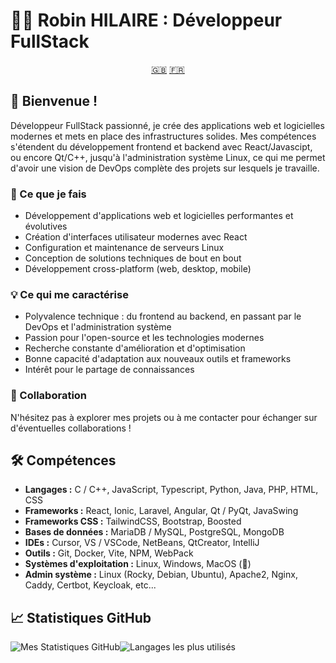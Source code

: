 # 👨‍💻 Robin HILAIRE : Développeur FullStack

<div align="center">
  <a href="README.md">🇬🇧</a>
  <a href="README.fra.md">🇫🇷</a>
</div>

## 👋 Bienvenue !

Développeur FullStack passionné, je crée des applications web et logicielles modernes et mets en place des infrastructures solides. Mes compétences s'étendent du développement frontend et backend avec React/Javascipt, ou encore Qt/C++, jusqu'à l'administration système Linux, ce qui me permet d'avoir une vision de DevOps complète des projets sur lesquels je travaille.

### 🚀 Ce que je fais

- Développement d'applications web et logicielles performantes et évolutives
- Création d'interfaces utilisateur modernes avec React
- Configuration et maintenance de serveurs Linux
- Conception de solutions techniques de bout en bout
- Développement cross-platform (web, desktop, mobile)

### 💡 Ce qui me caractérise

- Polyvalence technique : du frontend au backend, en passant par le DevOps et l'administration système
- Passion pour l'open-source et les technologies modernes
- Recherche constante d'amélioration et d'optimisation
- Bonne capacité d'adaptation aux nouveaux outils et frameworks
- Intérêt pour le partage de connaissances

### 🤝 Collaboration

N'hésitez pas à explorer mes projets ou à me contacter pour échanger sur d'éventuelles collaborations !

## 🛠️ Compétences

- **Langages :** C / C++, JavaScript, Typescript, Python, Java, PHP, HTML, CSS
- **Frameworks :** React, Ionic, Laravel, Angular, Qt / PyQt, JavaSwing
- **Frameworks CSS :** TailwindCSS, Bootstrap, Boosted
- **Bases de données :** MariaDB / MySQL, PostgreSQL, MongoDB
- **IDEs :** Cursor, VS / VSCode, NetBeans, QtCreator, IntelliJ
- **Outils :** Git, Docker, Vite, NPM, WebPack
- **Systèmes d'exploitation :** Linux, Windows, MacOS (🤮)
- **Admin système :** Linux (Rocky, Debian, Ubuntu), Apache2, Nginx, Caddy, Certbot, Keycloak, etc...

## 📈 Statistiques GitHub

<div style="display: flex; flex-direction: row;">
  <img src="https://github-readme-stats.vercel.app/api?username=RobinHil&show_icons=true&theme=vue-dark&rank_icon=github&hide=contribs" alt="Mes Statistiques GitHub" />
  <img src="https://github-readme-stats.vercel.app/api/top-langs/?username=RobinHil&layout=compact&theme=vue-dark" alt="Langages les plus utilisés" />
</div>
